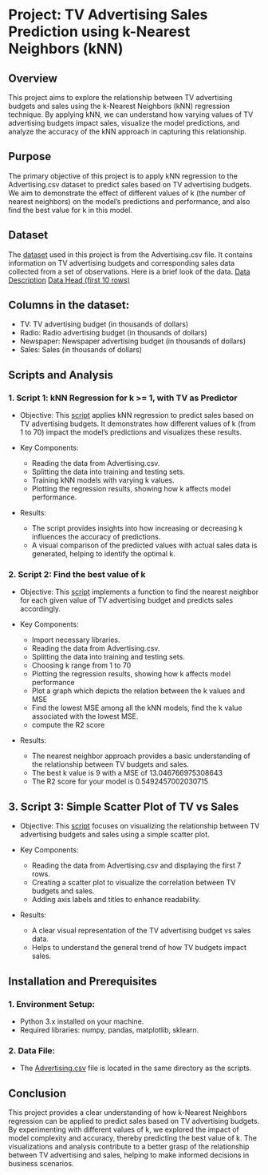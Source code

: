 # Project: TV Advertising Sales Prediction using k-Nearest Neighbors (kNN)  

## Overview
This project aims to explore the relationship between TV advertising budgets and sales using the k-Nearest Neighbors (kNN) regression technique. By applying kNN, we can understand how varying values of TV advertising budgets impact sales, visualize the model predictions, and analyze the accuracy of the kNN approach in capturing this relationship.

## Purpose
The primary objective of this project is to apply kNN regression to the Advertising.csv dataset to predict sales based on TV advertising budgets. We aim to demonstrate the effect of different values of k (the number of nearest neighbors) on the model’s predictions and performance, and also find the best value for k in this model.

## Dataset
The [dataset](https://github.com/tamunoWoks/advert_analysis/blob/main/Advertising.csv) used in this project is from the Advertising.csv file. It contains information on TV advertising budgets and corresponding sales data collected from a set of observations.
Here is a brief look of the data.
[Data Description](https://github.com/tamunoWoks/kNN_regression_sales_prediction_analysis/blob/main/data_description.png)
[Data Head (first 10 rows)](https://github.com/tamunoWoks/kNN_regression_sales_prediction_analysis/blob/main/data_head_10.png)

## Columns in the dataset:
- TV: TV advertising budget (in thousands of dollars)
- Radio: Radio advertising budget (in thousands of dollars)
- Newspaper: Newspaper advertising budget (in thousands of dollars)
- Sales: Sales (in thousands of dollars)

## Scripts and Analysis
### 1. Script 1: kNN Regression for k >= 1, with TV as Predictor
- Objective: This [script](https://github.com/tamunoWoks/kNN_regression_sales_prediction_analysis/blob/main/kNN_regression_analysis.ipynb) applies kNN regression to predict sales based on TV advertising budgets. It demonstrates how different values of k (from 1 to 70) impact the model’s predictions and visualizes these results.

- Key Components:

    - Reading the data from Advertising.csv.
    - Splitting the data into training and testing sets.
    - Training kNN models with varying k values.
    - Plotting the regression results, showing how k affects model performance.
  
- Results:

    - The script provides insights into how increasing or decreasing k influences the accuracy of predictions.
    - A visual comparison of the predicted values with actual sales data is generated, helping to identify the optimal k.
  
### 2. Script 2: Find the best value of k
- Objective: This [script](https://github.com/tamunoWoks/kNN_regression_sales_prediction_analysis/blob/main/find_best_k_in_kNN_regression.ipynb) implements a function to find the nearest neighbor for each given value of TV advertising budget and predicts sales accordingly.

- Key Components:

    - Import necessary libraries.
    - Reading the data from Advertising.csv.
    - Splitting the data into training and testing sets.
    - Choosing k range from 1 to 70
    - Plotting the regression results, showing how k affects model performance
    - Plot a graph which depicts the relation between the k values and MSE
    - Find the lowest MSE among all the kNN models, find the k value associated with the lowest MSE.
    - compute the R2 score
    
- Results:

    - The nearest neighbor approach provides a basic understanding of the relationship between TV budgets and sales.
    - The best k value is  9 with a MSE of  13.046766975308643
    - The R2 score for your model is 0.5492457002030715

## 3. Script 3: Simple Scatter Plot of TV vs Sales
- Objective: This [script](https://github.com/tamunoWoks/kNN_regression_sales_prediction_analysis/blob/main/tv_vs_sales_scatter_plot.ipynb) focuses on visualizing the relationship between TV advertising budgets and sales using a simple scatter plot.

- Key Components:

    - Reading the data from Advertising.csv and displaying the first 7 rows.
    - Creating a scatter plot to visualize the correlation between TV budgets and sales.
    - Adding axis labels and titles to enhance readability.
  
- Results:

    - A clear visual representation of the TV advertising budget vs sales data.
    - Helps to understand the general trend of how TV budgets impact sales.

## Installation and Prerequisites
### 1. Environment Setup:

 - Python 3.x installed on your machine.
 - Required libraries: numpy, pandas, matplotlib, sklearn.

### 2. Data File:

- The [Advertising.csv](https://github.com/tamunoWoks/advert_analysis/blob/main/Advertising.csv) file is located in the same directory as the scripts.

## Conclusion

This project provides a clear understanding of how k-Nearest Neighbors regression can be applied to predict sales based on TV advertising budgets. By experimenting with different values of k, we explored the impact of model complexity and accuracy, thereby predicting the best value of k. The visualizations and analysis contribute to a better grasp of the relationship between TV advertising and sales, helping to make informed decisions in business scenarios.
